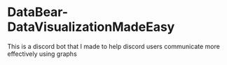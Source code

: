 # DataBear-DataVisualizationMadeEasy
 This is a discord bot that I made to help discord users communicate more effectively using graphs
